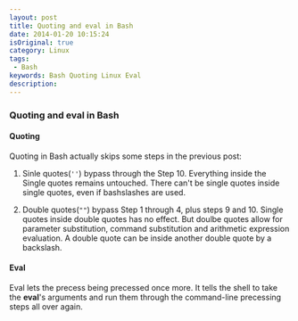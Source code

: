 ```yaml
---
layout: post
title: Quoting and eval in Bash
date: 2014-01-20 10:15:24
isOriginal: true
category: Linux
tags:
 - Bash
keywords: Bash Quoting Linux Eval
description: 
---
```


### Quoting and eval in Bash

#### Quoting

Quoting in Bash actually skips some steps in the previous post:

1. Sinle quotes(`''`) bypass through the Step 10. Everything inside the Single quotes remains untouched.
There can't be single quotes inside single quotes, even if bashslashes are used.

2. Double quotes(`""`) bypass Step 1 through 4, plus steps 9 and 10. Single quotes inside double quotes
has no effect. But doulbe quotes allow for parameter substitution, command substitution and arithmetic expression 
evaluation. A double quote can be inside another double quote by a backslash.

#### Eval

Eval lets the precess being precessed once more. It tells the shell to take the **eval**'s arguments and run them through the command-line
precessing steps all over again.


